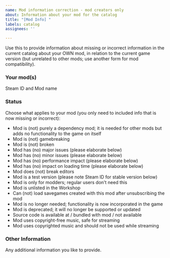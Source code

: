 ```yaml
---
name: Mod information correction - mod creators only
about: Information about your mod for the catalog
title: "[Mod Info] "
labels: catalog
assignees: ''

---
```


Use this to provide information about missing or incorrect information in the current catalog about your OWN mod, in relation to the current game version (but unrelated to other mods; use another form for mod compatibility).

### **Your mod(s)**
Steam ID and Mod name

### **Status**
Choose what applies to your mod (you only need to included info that is now missing or incorrect):
- Mod is (not) purely a dependency mod; it is needed for other mods but adds no functionality to the game on itself
- Mod is (not) gamebreaking
- Mod is (not) broken
- Mod has (no) major issues (please elaborate below)
- Mod has (no) minor issues (please elaborate below)
- Mod has (no) performance impact (please elaborate below)
- Mod has (no) impact on loading time (please elaborate below)
- Mod does (not) break editors
- Mod is a test version (please note Steam ID for stable version below)
- Mod is only for modders; regular users don't need this
- Mod is unlisted in the Workshop
- Can (not) load savegames created with this mod after unsubscribing the mod
- Mod is no longer needed; functionality is now incorporated in the game
- Mod is deprecated; it will no longer be supported or updated
- Source code is available at <url> / bundled with mod / not available
- Mod uses copyright-free music, safe for streaming
- Mod uses copyrighted music and should not be used while streaming

### **Other Information**
Any additional information you like to provide.
